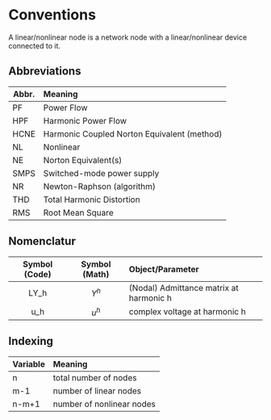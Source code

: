 # Conventions

A linear/nonlinear node is a network node with a linear/nonlinear device connected to it.

## Abbreviations
Abbr. | Meaning
--- | :---
PF | Power Flow
HPF | Harmonic Power Flow
HCNE | Harmonic Coupled Norton Equivalent (method)
NL | Nonlinear
NE | Norton Equivalent(s)
SMPS | Switched-mode power supply
NR | Newton-Raphson (algorithm)
THD | Total Harmonic Distortion
RMS | Root Mean Square

## Nomenclatur

Symbol (Code) | Symbol (Math) | Object/Parameter
:---: | :---: | :---
LY_h | $Y^h$ | (Nodal) Admittance matrix at harmonic h
u_h | $u^h$ | complex voltage at harmonic h


## Indexing

Variable | Meaning
--- | :---
n | total number of nodes
m-1 | number of linear nodes
n-m+1 | number of nonlinear nodes

